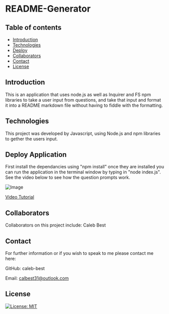 # README-Generator

## Table of contents ##
* [Introduction](#Introduction)
* [Technologies](#Technologies)
* [Deploy](#Deploy_Application)
* [Collaborators](#Collaborators)
* [Contact](#Contact)
* [License](#License)
    
## Introduction ##
This is an application that uses node.js as well as Inquirer and FS npm libraries to take a user input from questions, and take that input and format it into a README markdown file without having to fiddle with the formatting.

## Technologies ##
This project was developed by Javascript, using Node.js and npm libraries to gether the users input.

## Deploy Application ##
First install the dependancies using "npm install" once they are installed you can run the application in the terminal window by typing in "node index.js". See the video below to see how the question prompts work.

![Image](https://i.imgur.com/UvbQPWp.png)

[Video Tutorial](https://i.imgur.com/KWpMWUr.mp4)

## Collaborators ##
Collaborators on this project include:
Caleb Best

## Contact ##
For further information or if you wish to speak to me please contact me here:

GitHub: caleb-best

Email: calbest31@outlook.com

## License ##
[![License: MIT](https://img.shields.io/badge/License-MIT-yellow.svg)](https://opensource.org/licenses/MIT)
